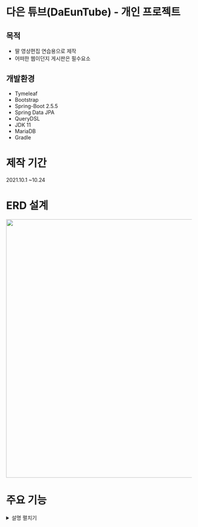  # 다은 튜브(DaEunTube) - 개인 프로젝트
 ## 목적
* 딸 영상편집 연습용으로 제작
* 어떠한 웹이던지 게시판은 필수요소

## 개발환경
* Tymeleaf
* Bootstrap
* Spring-Boot 2.5.5
* Spring Data JPA
* QueryDSL
* JDK 11
* MariaDB
* Gradle

# 제작 기간
2021.10.1 ~10.24

# ERD 설계
<img src="https://user-images.githubusercontent.com/63856867/138617284-2403373c-76c4-4ce0-bd80-dbd28d6749ff.png" width="700">

# 주요 기능

<details>
<summary>설명 펼치기</summary>
<div markdown="1">

 ## 실행화면
<img src="https://user-images.githubusercontent.com/63856867/138623531-f270921e-8a13-4d8d-9b3a-a5bbec9e6d81.gif" width="900">
<img src="https://user-images.githubusercontent.com/63856867/138623542-426ac027-6064-4d66-a5f6-806f11db1a21.gif" width="900">
 <hr/>
 
 ## 회원가입 & 로그인

<img src="https://user-images.githubusercontent.com/63856867/138638206-17ca261e-a310-4eff-aa04-b60d35266b81.gif" width="900">

 Controller[코드 바로가기](https://github.com/juntribe/DaEunTube/blob/a533eb605b86aa400a0ebc705180c43053109418/src/main/java/com/daeuntube/controller/MemberController.java#L41)

 
 Service[코드 바로가기](https://github.com/juntribe/DaEunTube/blob/c957810d833bbed3137e83db2b9293c4fbf54b30/src/main/java/com/daeuntube/service/MemberServiceImpl.java#L18)
 
 <hr/>
 
 ## 게시판 CRUD
 
<img src="https://user-images.githubusercontent.com/63856867/138637904-8a9a975b-174e-4816-b08f-4bacc3c5a54d.gif" width="900">
<img src="https://user-images.githubusercontent.com/63856867/138637894-84dffe0a-ba16-4d74-bc18-47411c225500.gif" width="900">
 
 Controller[코드 바로가기](https://github.com/juntribe/DaEunTube/blob/e6bf3d674eee12c7a1b5dcd24a7d20840b005a4a/src/main/java/com/daeuntube/controller/BoardController.java#L32)
 
 Service[코드 바로가기](https://github.com/juntribe/DaEunTube/blob/43fe6e1082e5e09163c6f26e7a475b16f0f07a29/src/main/java/com/daeuntube/service/BoardService.java#L27)

 BoardFileService[코드 바로가기](https://github.com/juntribe/DaEunTube/blob/4f382250cc60b348845de4b0d2ed321bcce2104f/src/main/java/com/daeuntube/service/BoardFileService.java#L26) 

 FileService[코드 바로가기]( https://github.com/juntribe/DaEunTube/blob/ab660de29d6e531e6133559113e789d449200ef5/src/main/java/com/daeuntube/service/FileService.java#L14)

 <hr/>
 
 ## 댓글 등록&삭제
<img src="https://user-images.githubusercontent.com/63856867/138637875-59e64f1c-98b7-4692-9e6f-7a8d9ca2c8c1.gif" width="900">
 
 Controller[코드 바로가기](https://github.com/juntribe/DaEunTube/blob/e6bf3d674eee12c7a1b5dcd24a7d20840b005a4a/src/main/java/com/daeuntube/controller/BoardController.java#L30)

 Service[코드 바로가기](https://github.com/juntribe/DaEunTube/blob/e65ecd145b17026069ea4241f4203ea1b14641c1/src/main/java/com/daeuntube/service/ReplyServiceImpl.java#L22)


</div>

 
</details>
